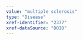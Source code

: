 ```yaml
---
value: "multiple sclerosis"
type: "Disease"
xref-identifier: "2377"
xref-dataSource: "DOID"
---
```

